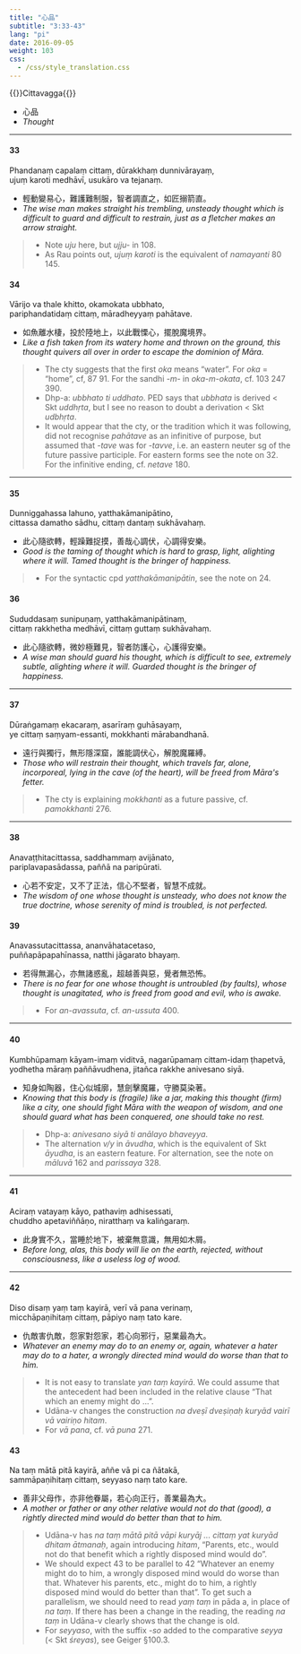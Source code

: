 ```yaml
---
title: "心品"
subtitle: "3:33-43"
lang: "pi"
date: 2016-09-05
weight: 103
css:
  - /css/style_translation.css
---
```


{{<subtitle>}}Cittavagga{{</subtitle>}}

- 心品
- *Thought*

---

#### 33

Phandanaṃ capalaṃ cittaṃ, dūrakkhaṃ dunnivārayaṃ,  
ujuṃ karoti medhāvī, usukāro va tejanaṃ.

- 輕動變易心，難護難制服，智者調直之，如匠搦箭直。
- *The wise man makes straight his trembling, unsteady thought which is difficult to guard and difficult to restrain, just as a fletcher makes an arrow straight.*

> - Note *uju* here, but *ujju-* in 108.
> - As Rau points out, *ujuṃ karoti* is the equivalent of *namayanti* 80 145.

#### 34

Vārijo va thale khitto, okamokata ubbhato,  
pariphandatidaṃ cittaṃ, māradheyyaṃ pahātave.

- 如魚離水棲，投於陸地上，以此戰慄心，擺脫魔境界。
- *Like a fish taken from its watery home and thrown on the ground, this thought quivers all over in order to escape the dominion of Māra.*

> - The cty suggests that the first *oka* means “water”. For *oka* = “home”, cf, 87 91. For the sandhi *-m-* in *oka-m-okata*, cf. 103 247 390.
> - Dhp-a: *ubbhato ti uddhato*. PED says that *ubbhata* is derived &lt; Skt *uddhṛta*, but I see no reason to doubt a derivation &lt; Skt *udbhṛta*.
> - It would appear that the cty, or the tradition which it was following, did not recognise *pahātave* as an infinitive of purpose, but assumed that *-tave* was for *-tavve*, i.e. an eastern neuter sg of the future passive participle. For eastern forms see the note on 32. For the infinitive ending, cf. *netave* 180.

---

#### 35

Dunniggahassa lahuno, yatthakāmanipātino,  
cittassa damatho sādhu, cittaṃ dantaṃ sukhāvahaṃ.

- 此心隨欲轉，輕躁難捉摸，善哉心調伏，心調得安樂。
- *Good is the taming of thought which is hard to grasp, light, alighting where it will. Tamed thought is the bringer of happiness.*

> - For the syntactic cpd *yatthakāmanipātin*, see the note on 24.

#### 36

Sududdasaṃ sunipuṇaṃ, yatthakāmanipātinaṃ,  
cittaṃ rakkhetha medhāvī, cittaṃ guttaṃ sukhāvahaṃ.

- 此心隨欲轉，微妙極難見，智者防護心，心護得安樂。
- *A wise man should guard his thought, which is difficult to see, extremely subtle, alighting where it will. Guarded thought is the bringer of happiness.*

---

#### 37

Dūraṅgamaṃ ekacaraṃ, asarīraṃ guhāsayaṃ,  
ye cittaṃ saṃyam-essanti, mokkhanti mārabandhanā.

- 遠行與獨行，無形隱深窟，誰能調伏心，解脫魔羅縛。
- *Those who will restrain their thought, which travels far, alone, incorporeal, lying in the cave (of the heart), will be freed from Māra's fetter.*

> - The cty is explaining *mokkhanti* as a future passive, cf. *pamokkhanti* 276.

---

#### 38

Anavaṭṭhitacittassa, saddhammaṃ avijānato,  
pariplavapasādassa, paññā na paripūrati.

- 心若不安定，又不了正法，信心不堅者，智慧不成就。
- *The wisdom of one whose thought is unsteady, who does not know the true doctrine, whose serenity of mind is troubled, is not perfected.*

#### 39

Anavassutacittassa, ananvāhatacetaso,  
puññapāpapahīnassa, natthi jāgarato bhayaṃ.

- 若得無漏心，亦無諸惑亂，超越善與惡，覺者無恐怖。
- *There is no fear for one whose thought is untroubled (by faults), whose thought is unagitated, who is freed from good and evil, who is awake.*

> - For *an-avassuta*, cf. *an-ussuta* 400.

---

#### 40

Kumbhūpamaṃ kāyam-imaṃ viditvā, nagarūpamaṃ cittam-idaṃ ṭhapetvā,  
yodhetha māraṃ paññāvudhena, jitañca rakkhe anivesano siyā.

- 知身如陶器，住心似城廓，慧劍擊魔羅，守勝莫染著。
- *Knowing that this body is (fragile) like a jar, making this thought (firm) like a city, one should fight Māra with the weapon of wisdom, and one should guard what has been conquered, one should take no rest.*

> - Dhp-a: *anivesano siyā ti anālayo bhaveyya*.
> - The alternation *v/y* in *āvudha*, which is the equivalent of Skt *āyudha*, is an eastern feature. For alternation, see the note on *māluvā* 162 and *parissaya* 328.

---

#### 41

Aciraṃ vatayaṃ kāyo, pathaviṃ adhisessati,  
chuddho apetaviññāṇo, niratthaṃ va kaliṅgaraṃ.

- 此身實不久，當睡於地下，被棄無意識，無用如木屑。
- *Before long, alas, this body will lie on the earth, rejected, without consciousness, like a useless log of wood.*

---

#### 42

Diso disaṃ yaṃ taṃ kayirā, verī vā pana verinaṃ,  
micchāpaṇihitaṃ cittaṃ, pāpiyo naṃ tato kare.

- 仇敵害仇敵，怨家對怨家，若心向邪行，惡業最為大。
- *Whatever an enemy may do to an enemy or, again, whatever a hater may do to a hater, a wrongly directed mind would do worse than that to him.*

> - It is not easy to translate *yan taṃ kayirā*. We could assume that the antecedent had been included in the relative clause “That which an enemy might do ...”.
> - Udāna-v changes the construction *na dveṣī dveṣiṇaḥ kuryād vairī   vā vairiṇo hitam*.
> - For *vā pana*, cf. *vā puna* 271.

#### 43

Na taṃ mātā pitā kayirā, aññe vā pi ca ñātakā,  
sammāpaṇihitaṃ cittaṃ, seyyaso naṃ tato kare.

- 善非父母作，亦非他眷屬，若心向正行，善業最為大。
- *A mother or father or any other relative would not do that (good), a rightly directed mind would do better than that to him.*

> - Udāna-v has *na taṃ mātā pitā vāpi kuryāj ... cittaṃ yat kuryād   dhitam ātmanaḥ*, again introducing *hitam*, “Parents, etc., would not do that benefit which a rightly disposed mind would do”.
> - We should expect 43 to be parallel to 42 “Whatever an enemy might do to him, a wrongly disposed mind would do worse than that. Whatever his parents, etc., might do to him, a rightly disposed mind would do better than that”. To get such a parallelism, we should need to read *yaṃ taṃ* in pāda a, in place of *na taṃ*. If there has been a change in the reading, the reading *na taṃ* in Udāna-v clearly shows that the change is old.
> - For *seyyaso*, with the suffix *-so* added to the comparative *seyya* (&lt; Skt *śreyas*), see Geiger §100.3.